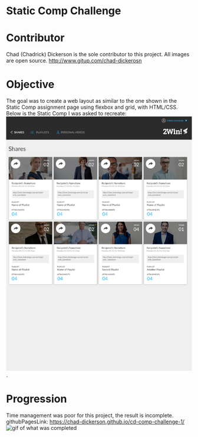 # Static Comp Challenge
# Contributor
Chad (Chadrick) Dickerson is the sole contributor to this project. All images are open source.  http://www.gitup.com/chad-dickerosn  

# Objective
The goal was to create a web layout as similar to the one shown in the Static Comp assignment page using flexbox and grid, with HTML/CSS.   
Below is the Static Comp I was asked to recreate:     
![Original Static Comp](/images/static-comp-challenge-pic.jpg).  

# Progression
Time management was poor for this project, the result is incomplete.  
githubPagesLink: https://chad-dickerson.github.io/cd-comp-challenge-1/    
![gif of what was completed](/images/attempt.gif)    


